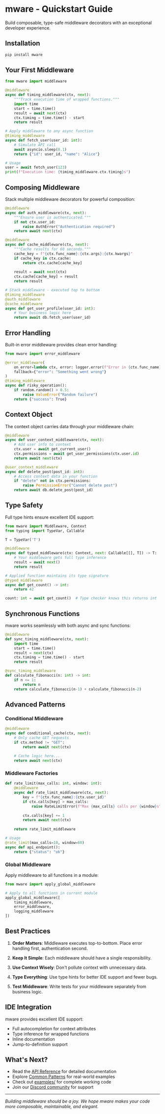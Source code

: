 # mware - Quickstart Guide

Build composable, type-safe middleware decorators with an exceptional developer experience.

## Installation

```bash
pip install mware
```

## Your First Middleware

```python
from mware import middleware

@middleware
async def timing_middleware(ctx, next):
    """Track execution time of wrapped functions."""
    import time
    start = time.time()
    result = await next(ctx)
    ctx.timing = time.time() - start
    return result

# Apply middleware to any async function
@timing_middleware
async def fetch_user(user_id: int):
    # Simulate API call
    await asyncio.sleep(0.1)
    return {"id": user_id, "name": "Alice"}

# Usage
user = await fetch_user(123)
print(f"Execution time: {timing_middleware.ctx.timing}s")
```

## Composing Middleware

Stack multiple middleware decorators for powerful composition:

```python
@middleware
async def auth_middleware(ctx, next):
    """Ensure user is authenticated."""
    if not ctx.user_id:
        raise AuthError("Authentication required")
    return await next(ctx)

@middleware
async def cache_middleware(ctx, next):
    """Cache results for 60 seconds."""
    cache_key = f"{ctx.func_name}:{ctx.args}:{ctx.kwargs}"
    if cache_key in ctx.cache:
        return ctx.cache[cache_key]
    
    result = await next(ctx)
    ctx.cache[cache_key] = result
    return result

# Stack middleware - executed top to bottom
@timing_middleware
@auth_middleware
@cache_middleware
async def get_user_profile(user_id: int):
    # Your business logic here
    return await db.fetch_user(user_id)
```

## Error Handling

Built-in error middleware provides clean error handling:

```python
from mware import error_middleware

@error_middleware(
    on_error=lambda ctx, error: logger.error(f"Error in {ctx.func_name}: {error}"),
    fallback={"error": "Something went wrong"}
)
@timing_middleware
async def risky_operation():
    if random.random() > 0.5:
        raise ValueError("Random failure")
    return {"success": True}
```

## Context Object

The context object carries data through your middleware chain:

```python
@middleware
async def user_context_middleware(ctx, next):
    # Add user info to context
    ctx.user = await get_current_user()
    ctx.permissions = await get_user_permissions(ctx.user.id)
    return await next(ctx)

@user_context_middleware
async def delete_post(post_id: int):
    # Access context data in your function
    if "delete" not in ctx.permissions:
        raise PermissionError("Cannot delete post")
    return await db.delete_post(post_id)
```

## Type Safety

Full type hints ensure excellent IDE support:

```python
from mware import Middleware, Context
from typing import TypeVar, Callable

T = TypeVar('T')

@middleware
async def typed_middleware(ctx: Context, next: Callable[[], T]) -> T:
    # Your middleware gets full type inference
    result = await next()
    return result

# Applied function maintains its type signature
@typed_middleware
async def get_count() -> int:
    return 42

count: int = await get_count()  # Type checker knows this returns int
```

## Synchronous Functions

mware works seamlessly with both async and sync functions:

```python
@middleware
def sync_timing_middleware(ctx, next):
    import time
    start = time.time()
    result = next(ctx)
    ctx.timing = time.time() - start
    return result

@sync_timing_middleware
def calculate_fibonacci(n: int) -> int:
    if n <= 1:
        return n
    return calculate_fibonacci(n-1) + calculate_fibonacci(n-2)
```

## Advanced Patterns

### Conditional Middleware

```python
@middleware
async def conditional_cache(ctx, next):
    # Only cache GET requests
    if ctx.method != "GET":
        return await next(ctx)
    
    # Cache logic here...
    return await next(ctx)
```

### Middleware Factories

```python
def rate_limit(max_calls: int, window: int):
    @middleware
    async def rate_limit_middleware(ctx, next):
        key = f"{ctx.func_name}:{ctx.user_id}"
        if ctx.calls[key] > max_calls:
            raise RateLimitError(f"Max {max_calls} calls per {window}s")
        
        ctx.calls[key] += 1
        return await next(ctx)
    
    return rate_limit_middleware

# Usage
@rate_limit(max_calls=10, window=60)
async def api_endpoint():
    return {"status": "ok"}
```

### Global Middleware

Apply middleware to all functions in a module:

```python
from mware import apply_global_middleware

# Apply to all functions in current module
apply_global_middleware([
    timing_middleware,
    error_middleware,
    logging_middleware
])
```

## Best Practices

1. **Order Matters**: Middleware executes top-to-bottom. Place error handling first, authentication second.

2. **Keep It Simple**: Each middleware should have a single responsibility.

3. **Use Context Wisely**: Don't pollute context with unnecessary data.

4. **Type Everything**: Use type hints for better IDE support and fewer bugs.

5. **Test Middleware**: Write tests for your middleware separately from business logic.

## IDE Integration

mware provides excellent IDE support:

- Full autocompletion for context attributes
- Type inference for wrapped functions  
- Inline documentation
- Jump-to-definition support

## What's Next?

- Read the [API Reference](api.md) for detailed documentation
- Explore [Common Patterns](patterns.md) for real-world examples
- Check out [examples/](../examples/) for complete working code
- Join our [Discord community](https://discord.gg/mware) for support

---

*Building middleware should be a joy. We hope mware makes your code more composable, maintainable, and elegant.*